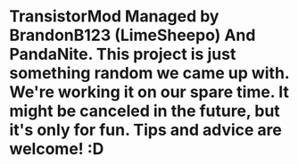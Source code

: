 TransistorMod 
Managed by BrandonB123 (LimeSheepo) And PandaNite.
This project is just something random we came up with. We're working it on our spare time. It might be canceled in the future, but it's only for fun. 
Tips and advice are welcome! :D
=============
